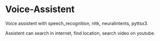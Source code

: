 # Voice-Assistent

Voice assistent with speech_recognition, nltk, neuralintents, pyttsx3.

Assistent can search in internet, find location, search video on youtube.

